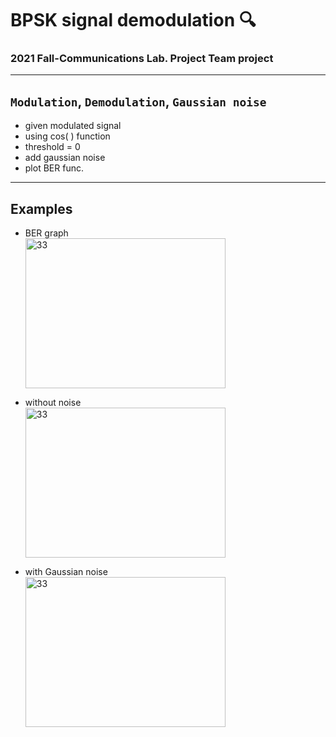# BPSK signal demodulation :mag:
### 2021 Fall-Communications Lab. Project Team project
___________

## `Modulation`, `Demodulation`, `Gaussian noise`
- given modulated signal
- using cos( ) function
- threshold = 0
- add gaussian noise
- plot BER func.
____________

## Examples
- BER graph<br/>
<img src="https://user-images.githubusercontent.com/86276347/161921535-d5f3ad74-0498-4776-a415-aa5189a441c3.png" width="320px" height="240px" title="33" alt="33"></img><br/>

- without noise<br/>
<img src="https://user-images.githubusercontent.com/86276347/161921535-d5f3ad74-0498-4776-a415-aa5189a441c3.png" width="320px" height="240px" title="33" alt="33"></img><br/>

- with Gaussian noise<br/>
<img src="https://user-images.githubusercontent.com/86276347/161921529-c375e44a-f568-4643-9cf2-dd48684d8b07.png" width="320px" height="240px" title="33" alt="33"></img><br/>
